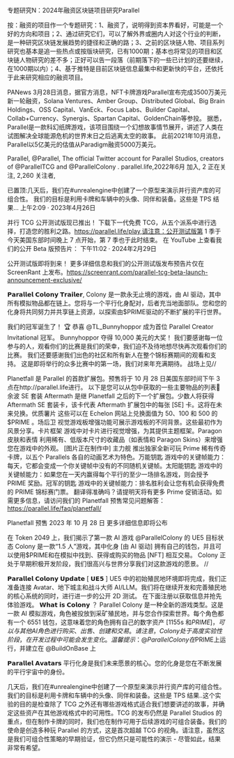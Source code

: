 专题研究N：2024年融资区块链项目研究Parallel


按：融资的项目作一个专题研究：1、融资了，说明得到资本界看好，可能是一个好的方向和项目；2、通过研究它们，可以了解外界或圈内人对这个行业的判断，是一种研究区块链发展趋势的捷径和正确的路；3、之前的区块链人物、项目系列研究也基本是追一些热点或按版块研究，已有1000期；基本也将常见的项目和区块链人物研究的差不多；正好可以告一段落（前期落下的一些已计划的还要继续，在1000期以内）；4、基于推特是目前区块链信息最集中和更新快的平台，还依托于此来研究相应的融资项目。

PANews 3月28日消息，据官方消息，NFT卡牌游戏Parallel宣布完成3500万美元新一轮融资，Solana Ventures、Amber Group、Distributed Global、Big Brain Holdings、OSS Capital、VanEck、Focus Labs、Builder Capital、Collab+Currency、Synergis、Spartan Capital、GoldenChain等参投。
据悉，Parallel是一款科幻纸牌游戏，该项目围绕一个幻想故事情节展开，讲述了人类在试图解决全球能源危机的世界末日之后逃离太空的故事。
此前2021年10月消息，Parallel以5亿美元的估值从Paradigm融资5000万美元。


Parallel,
@Parallel,
The official Twitter account for Parallel Studios, creators of 
@ParallelTCG
 and 
@ParallelColony
.
parallel.life,2022年6月 加入,
2 正在关注,
2,260 关注者,


已置顶:几天后，我们在#unrealengine中创建了一个原型来演示并行资产库的可组合性。
我们的目标是利用卡牌和车辆中的头像、同伴和装备。这些是 TPS 结果...
上午2:09 · 2023年4月26日

并行 TCG 公开测试版现已推出！
下载下一代免费 TCG，从五个派系中进行选择，打造您的胜利之路。https://parallel.life/play,请注意：公开测试版第 1 季于今天美国东部时间晚上 7 点开始，第 7 季也于此时结束。
在 YouTube 上查看我们的公开 Beta 版预告片：
下午11:02 · 2024年2月29日

公开测试版即将到来！
更多详细信息和我们的公开测试版发布预告片仅在 ScreenRant 上发布。https://screenrant.com/parallel-tcg-beta-launch-announcement-exclusive/

𝗣𝗮𝗿𝗮𝗹𝗹𝗲𝗹 𝗖𝗼𝗹𝗼𝗻𝘆 𝗧𝗿𝗮𝗶𝗹𝗲𝗿,
Colony 是一款永无止境的游戏，由 AI 驱动，其中所有模拟物品都在链上。您将与一个平行化身配对，后者充当地面部队。您和您的化身将共同努力并共享链上资源，以探索由$PRIME驱动的不断扩展的平行世界。

我们的冠军诞生了！ 🏆
恭喜
@TL_Bunnyhoppor
成为首位 Parallel Creator Invitational 冠军。
Bunnyhoppor 夺得 10,000 美元的大奖！
我们要感谢每一位参与的人，观看你们的比赛是我们的荣幸，我们迫不及待地想尽快再次观看你们的比赛。
我们还要感谢我们出色的社区和所有新人在整个锦标赛期间的观看和支持。
这是即将举行的众多比赛中的第一场，我们对来年充满期待。
战场上见//

Planetfall 是 Parallel 的首款扩展包。预售将于 10 月 28 日美国东部时间下午 3 点在http://parallel.life进行。
以下是您可以从包中获取的一些主要物品的列表🧵
余波 SE 套装
Aftermath 是继 Planetfall 之后的下一个扩展包。少数人将获得 Aftermath SE 套装卡，该卡代表 Aftermath 扩展包中的每张 [SE] 卡。这将在未来兑换。优质薯片
这些可以在 Echelon 网站上兑换面值为 50、100 和 500 的$PRIME 。场后卫
视觉游戏板增强功能可展示游戏板的不同背景。这些最初作为风景分享。卡片框架
游戏中对卡片进行视觉增强，为其提供主题框架。Paragon 皮肤和表情
利用稀有、低版本尺寸的收藏品（如表情和 Paragon Skins）来增强您在游戏中的外观。
[图片正在制作中]
主力舰
推出独家全新可玩 Prime 稀有传奇卡牌，以五个 Parallels 各自的动画艺术为特色。万能钥匙
游戏中的关键帧能力：每天，它都会变成一个你关键帧中没有的不同随机关键帧。太阳能钥匙
游戏中的关键帧能力：如果您在一天内赢得每个平行的至少一场排名游戏，则会授予 PRIME 奖励。冠军的钥匙
游戏中的关键帧能力：排名胜利会让您有机会获得免费的 PRIME 锦标赛门票。
翻译得准确吗？请提明天将有更多 Prime 促销活动。如需更多信息，请访问我们的 Planetfall 预售常见问题解答：
https://parallel.life/faq/planetfall/

Planetfall 预售
2023 年 10 月 28 日
更多详细信息即将公布

在 Token 2049 上，我们揭示了第一款 AI 游戏
@ParallelColony
的 UE5 目标状态
Colony 是一款“1.5 人”游戏，其中化身 [由 AI 驱动] 拥有自己的钱包，并且可以使用$PRIME和在模拟中找到、获得或购买的物品 [NFT] 相互交易。
Colony 正处于早期积极开发阶段，我们很高兴与世界分享我们对这款游戏的愿景。 //

𝗣𝗮𝗿𝗮𝗹𝗹𝗲𝗹 𝗖𝗼𝗹𝗼𝗻𝘆 𝗨𝗽𝗱𝗮𝘁𝗲 [ 𝗨𝗘𝟱 ]
UE5 中的初始殖民地环境即将完成，我们正准备连接 Avatar、地下城主和战斗大师 AI/LLM。我们将在继续开发和完善殖民地的核心系统的同时，进行进一步的公开 2D 测试。
在下面注册以获取信息并抢先体验游戏。
𝗪𝗵𝗮𝘁 𝗶𝘀 𝗖𝗼𝗹𝗼𝗻𝘆 ？
Parallel Colony 是一种全新的游戏类型。这是一款 AI 模拟游戏，角色被投放到采矿殖民地，并与您合作探索世界。每个角色都有一个 6551 钱包，这意味着您的角色拥有自己的数字资产 [1155s 和$PRIME ]，可以与其他 AI 角色进行购买、出售、创建和交易。
请注意，Colony 处于高度实验性阶段，在开发过程中可能会发生变化。温馨提示： 
@ParallelColony
在$PRIME上运行，并建立在
@BuildOnBase
上

𝗣𝗮𝗿𝗮𝗹𝗹𝗲𝗹 𝗔𝘃𝗮𝘁𝗮𝗿𝘀
平行化身是我们未来愿景的核心。您的化身是您在不断发展的平行宇宙中的身份。

几天后，我们在#unrealengine中创建了一个原型来演示并行资产库的可组合性。
我们的目标是利用卡牌和车辆中的头像、同伴和装备。这些是 TPS 结果..这个实验的目的是检查除了 TCG 之外还有哪些游戏格式适合我们想要讲述的故事，并确定这些资产在其他游戏格式中的可用性。TCG 的发布仍然是 Parallel Studios 的重点，但在制作卡牌的同时，我们也在制作可用于后续游戏的可组合装备。我们的使命是创造多种玩 Parallel 的方式，这是首次超越 TCG 的视角。请注意，虽然这是我们可组合性策略的早期验证，但它仍然只是可能性的演示 - 尽管如此，结果非常有希望。



